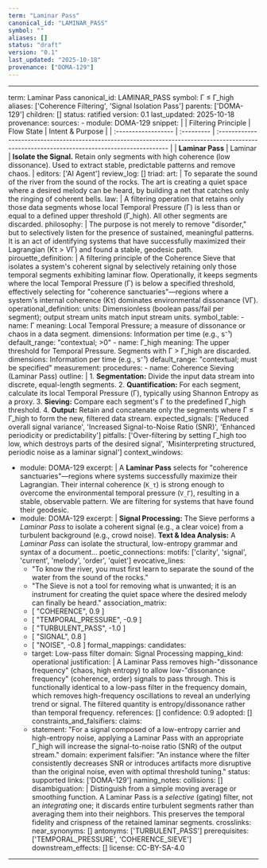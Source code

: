 ```yaml
---
term: "Laminar Pass"
canonical_id: "LAMINAR_PASS"
symbol: ""
aliases: []
status: "draft"
version: "0.1"
last_updated: "2025-10-18"
provenance: ["DOMA-129"]
---
```


---
term: Laminar Pass
canonical_id: LAMINAR_PASS
symbol: Γ ≤ Γ_high
aliases: ['Coherence Filtering', 'Signal Isolation Pass']
parents: ['DOMA-129']
children: []
status: ratified
version: 0.1
last_updated: 2025-10-18
provenance:
  sources:
    - module: DOMA-129
      snippet: |
        | Filtering Principle | Flow State | Intent & Purpose                                                                                                                              |
        | :------------------ | :--------- | :-------------------------------------------------------------------------------------------------------------------------------------------- |
        | **Laminar Pass**    | Laminar    | **Isolate the Signal.** Retain only segments with high coherence (low dissonance). Used to extract stable, predictable patterns and remove chaos.  |
  editors: ['AI Agent']
  review_log: []
triad:
  art: |
    To separate the sound of the river from the sound of the rocks. The art is creating a quiet space where a desired melody can be heard, by building a net that catches only the ringing of coherent bells.
  law: |
    A filtering operation that retains only those data segments whose local Temporal Pressure (Γ) is less than or equal to a defined upper threshold (Γ_high). All other segments are discarded.
  philosophy: |
    The purpose is not merely to remove "disorder," but to selectively listen for the presence of sustained, meaningful patterns. It is an act of identifying systems that have successfully maximized their Lagrangian (Kτ > VΓ) and found a stable, geodesic path.
pirouette_definition: |
  A filtering principle of the Coherence Sieve that isolates a system's coherent signal by selectively retaining only those temporal segments exhibiting laminar flow. Operationally, it keeps segments where the local Temporal Pressure (Γ) is below a specified threshold, effectively selecting for "coherence sanctuaries"—regions where a system's internal coherence (Kτ) dominates environmental dissonance (VΓ).
operational_definition:
  units: Dimensionless (boolean pass/fail per segment); output stream units match input stream units.
  symbol_table:
    - name: Γ
      meaning: Local Temporal Pressure; a measure of dissonance or chaos in a data segment.
      dimensions: Information per time (e.g., s⁻¹)
      default_range: "contextual; >0"
    - name: Γ_high
      meaning: The upper threshold for Temporal Pressure. Segments with Γ > Γ_high are discarded.
      dimensions: Information per time (e.g., s⁻¹)
      default_range: "contextual; must be specified"
  measurement:
    procedures:
      - name: Coherence Sieving (Laminar Pass)
        outline: |
          1.  **Segmentation:** Divide the input data stream into discrete, equal-length segments.
          2.  **Quantification:** For each segment, calculate its local Temporal Pressure (Γ), typically using Shannon Entropy as a proxy.
          3.  **Sieving:** Compare each segment's Γ to the predefined Γ_high threshold.
          4.  **Output:** Retain and concatenate only the segments where Γ ≤ Γ_high to form the new, filtered data stream.
        expected_signals: ['Reduced overall signal variance', 'Increased Signal-to-Noise Ratio (SNR)', 'Enhanced periodicity or predictability']
        pitfalls: ['Over-filtering by setting Γ_high too low, which destroys parts of the desired signal', 'Misinterpreting structured, periodic noise as a laminar signal']
context_windows:
  - module: DOMA-129
    excerpt: |
      A **Laminar Pass** selects for "coherence sanctuaries"—regions where systems successfully maximize their Lagrangian. Their internal coherence (`K_τ`) is strong enough to overcome the environmental temporal pressure (`V_Γ`), resulting in a stable, observable pattern. We are filtering for systems that have found their geodesic.
  - module: DOMA-129
    excerpt: |
      **Signal Processing:** The Sieve performs a *Laminar Pass* to isolate a coherent signal (e.g., a clear voice) from a turbulent background (e.g., crowd noise).
      **Text & Idea Analysis:** A *Laminar Pass* can isolate the structural, low-entropy grammar and syntax of a document...
poetic_connections:
  motifs: ['clarity', 'signal', 'current', 'melody', 'order', 'quiet']
  evocative_lines:
    - "To know the river, you must first learn to separate the sound of the water from the sound of the rocks."
    - "The Sieve is not a tool for removing what is unwanted; it is an instrument for creating the quiet space where the desired melody can finally be heard."
  association_matrix:
    - [ "COHERENCE", 0.9 ]
    - [ "TEMPORAL_PRESSURE", -0.9 ]
    - [ "TURBULENT_PASS", -1.0 ]
    - [ "SIGNAL", 0.8 ]
    - [ "NOISE", -0.8 ]
formal_mappings:
  candidates:
    - target: Low-pass filter
      domain: Signal Processing
      mapping_kind: operational
      justification: |
        A Laminar Pass removes high-"dissonance frequency" (chaos, high entropy) to allow low-"dissonance frequency" (coherence, order) signals to pass through. This is functionally identical to a low-pass filter in the frequency domain, which removes high-frequency oscillations to reveal an underlying trend or signal. The filtered quantity is entropy/dissonance rather than temporal frequency.
      references: []
      confidence: 0.9
  adopted: []
constraints_and_falsifiers:
  claims:
    - statement: "For a signal composed of a low-entropy carrier and high-entropy noise, applying a Laminar Pass with an appropriate Γ_high will increase the signal-to-noise ratio (SNR) of the output stream."
      domain: experiment
      falsifier: "An instance where the filter consistently decreases SNR or introduces artifacts more disruptive than the original noise, even with optimal threshold tuning."
      status: supported
      links: ['DOMA-129']
naming_notes:
  collisions: []
  disambiguation: |
    Distinguish from a simple moving average or smoothing function. A Laminar Pass is a *selective* (gating) filter, not an *integrating* one; it discards entire turbulent segments rather than averaging them into their neighbors. This preserves the temporal fidelity and crispness of the retained laminar segments.
crosslinks:
  near_synonyms: []
  antonyms: ['TURBULENT_PASS']
  prerequisites: ['TEMPORAL_PRESSURE', 'COHERENCE_SIEVE']
  downstream_effects: []
license: CC-BY-SA-4.0
---